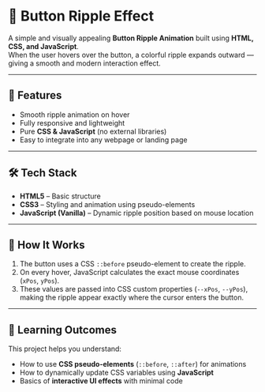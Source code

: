 # 🌊 Button Ripple Effect

A simple and visually appealing **Button Ripple Animation** built using **HTML, CSS, and JavaScript**.  
When the user hovers over the button, a colorful ripple expands outward — giving a smooth and modern interaction effect.

---

## 🚀 Features

- Smooth ripple animation on hover  
- Fully responsive and lightweight  
- Pure **CSS & JavaScript** (no external libraries)  
- Easy to integrate into any webpage or landing page

---

## 🛠️ Tech Stack

- **HTML5** – Basic structure  
- **CSS3** – Styling and animation using pseudo-elements  
- **JavaScript (Vanilla)** – Dynamic ripple position based on mouse location

---

## 🎯 How It Works

1. The button uses a CSS `::before` pseudo-element to create the ripple.  
2. On every hover, JavaScript calculates the exact mouse coordinates (`xPos`, `yPos`).  
3. These values are passed into CSS custom properties (`--xPos`, `--yPos`),  
   making the ripple appear exactly where the cursor enters the button.

---

## 🧠 Learning Outcomes

This project helps you understand:
- How to use **CSS pseudo-elements** (`::before`, `::after`) for animations  
- How to dynamically update CSS variables using **JavaScript**  
- Basics of **interactive UI effects** with minimal code


